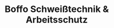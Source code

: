 ---
title: "Boffo Schweißtechnik & Arbeitsschutz"
url: /eisenberg-pfalz/boffo-schweisstechnik-und-arbeitsschutz/
shop: Baumarkt
---